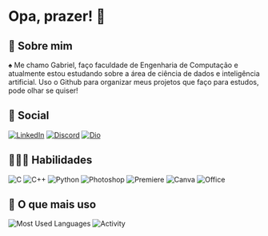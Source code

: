 # Opa, prazer! 👋

## 📃 Sobre mim 

♠︎ Me chamo Gabriel, faço faculdade de Engenharia de Computação e atualmente estou estudando sobre a área de ciência de dados e inteligência artificial. Uso o Github para organizar meus projetos que faço para estudos, pode olhar se quiser! 

## 📱 Social

[![LinkedIn](https://img.shields.io/badge/LinkedIn-000?style=for-the-badge&logo=linkedin&logoColor=0E76A8)](https://www.linkedin.com/in/gabrieldrebello/)
[![Discord](https://img.shields.io/badge/Discord-000?style=for-the-badge&logo=discord)](https://www.discord.com/in/gauterx/)
[![Dio](https://img.shields.io/badge/Dio-000?style=for-the-badge&logo=icloud)](https://web.dio.me/users/gabrieldorneles2004)

## 👨🏻‍💻 Habilidades 

![C](https://img.shields.io/badge/C-000?style=for-the-badge&logo=c)
![C++](https://img.shields.io/badge/C%2B%2B-000?style=for-the-badge&logo=c%2B%2B&logoColor=00599C)
![Python](https://img.shields.io/badge/Python-000?style=for-the-badge&logo=python&logoColor=yellow)
![Photoshop](https://img.shields.io/badge/Photoshop-000?style=for-the-badge&logo=Adobe%20Photoshop&logoColor=blue)
![Premiere](https://img.shields.io/badge/Premiere-000?style=for-the-badge&logo=Adobe%20Premiere%20Pro&logoColor=darkblue)
![Canva](https://img.shields.io/badge/Canva-000?&style=for-the-badge&logo=Canva&logoColor=skyblue)
![Office](https://img.shields.io/badge/Microsoft_Office-000?style=for-the-badge&logo=microsoft-office&logoColor=orange)

## 🔬 O que mais uso 
 ![Most Used Languages](https://github-readme-stats-git-masterrstaa-rickstaa.vercel.app/api/top-langs/?username=rebellows&bg_color=000&border_color=30A3DC&text_color=FFF)
![Activity](https://github-profile-summary-cards.vercel.app/api/cards/profile-details?username=rebellows&theme=github_dark)
